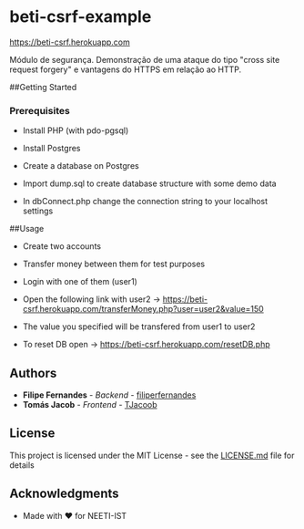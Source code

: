# beti-csrf-example

https://beti-csrf.herokuapp.com

Módulo de segurança. Demonstração de uma ataque do tipo "cross site request forgery" e vantagens do HTTPS em relação ao HTTP.

##Getting Started

### Prerequisites

- Install PHP (with pdo-pgsql)
- Install Postgres

- Create a database on Postgres
- Import dump.sql to create database structure with some demo data

- In dbConnect.php change the connection string to your localhost settings


##Usage

- Create two accounts
- Transfer money between them for test purposes

- Login with one of them (user1)
- Open the following link with user2 -> https://beti-csrf.herokuapp.com/transferMoney.php?user=user2&value=150

- The value you specified will be transfered from user1 to user2

- To reset DB open -> https://beti-csrf.herokuapp.com/resetDB.php

## Authors

* **Filipe Fernandes** - *Backend* - [filiperfernandes](https://github.com/filiperfernandes)
* **Tomás Jacob** - *Frontend* - [TJacoob](https://github.com/TJacoob)

## License

This project is licensed under the MIT License - see the [LICENSE.md](LICENSE.md) file for details

## Acknowledgments

* Made with :heart: for NEETI-IST



